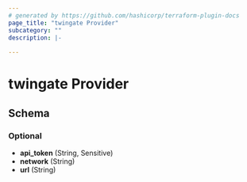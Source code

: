 ```yaml
---
# generated by https://github.com/hashicorp/terraform-plugin-docs
page_title: "twingate Provider"
subcategory: ""
description: |-
  
---
```


# twingate Provider





<!-- schema generated by tfplugindocs -->
## Schema

### Optional

- **api_token** (String, Sensitive)
- **network** (String)
- **url** (String)

